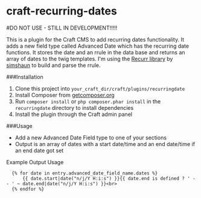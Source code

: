 craft-recurring-dates
=====================

#DO NOT USE - STILL IN DEVELOPMENT!!!!!

This is a plugin for the Craft CMS to add recurring dates functionality. It adds a new field type called Advanced Date which has the recurring date functions. It stores the date and an rrule in the data base and returns an array of dates to the twig templates. I'm using the [Recurr library](https://github.com/simshaun/recurr) by [simshaun](https://github.com/simshaun) to build and parse the rrule.

###Installation

1. Clone this project into `your_craft_dir/craft/plugins/recurringdate`
2. Install Composer from [getcomposer.org](https://getcomposer.org/doc/00-intro.md#installation-nix) 
3. Run `composer install` or `php composer.phar install` in the `recurringdate` directory to install dependencies
4. Install the plugin through the Craft admin panel

###Usage

* Add a new Advanced Date Field type to one of your sections 
* Output is an array of dates with a start date/time and an end date/time if an end date got set

Example Output Usage
```
  {% for date in entry.advanced_date_field_name.dates %}
	  {{ date.start|date("n/j/Y H:i:s") }}{{ date.end is defined ? ' -- ' ~ date.end|date("n/j/Y H:i:s") }}<br>
  {% endfor %}
```
